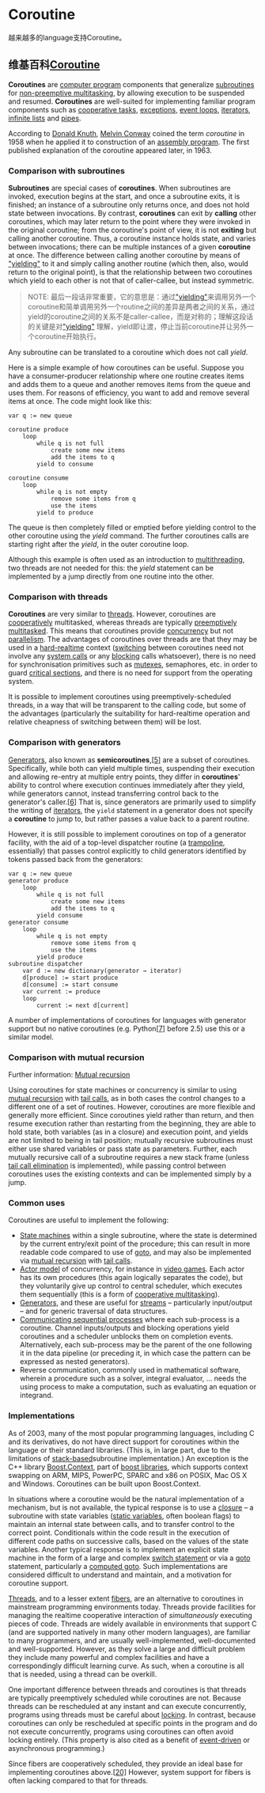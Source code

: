 # Coroutine

越来越多的language支持Coroutine。

## 维基百科[Coroutine](https://en.wikipedia.org/wiki/Coroutine)

**Coroutines** are [computer program](https://en.wikipedia.org/wiki/Computer_program) components that generalize [subroutines](https://en.wikipedia.org/wiki/Subroutine) for [non-preemptive multitasking](https://en.wikipedia.org/wiki/Non-preemptive_multitasking), by allowing execution to be suspended and resumed. **Coroutines** are well-suited for implementing familiar program components such as [cooperative tasks](https://en.wikipedia.org/wiki/Cooperative_multitasking), [exceptions](https://en.wikipedia.org/wiki/Exception_handling), [event loops](https://en.wikipedia.org/wiki/Event_loop), [iterators](https://en.wikipedia.org/wiki/Iterator), [infinite lists](https://en.wikipedia.org/wiki/Lazy_evaluation) and [pipes](https://en.wikipedia.org/wiki/Pipeline_(software)).

According to [Donald Knuth](https://en.wikipedia.org/wiki/Donald_Knuth), [Melvin Conway](https://en.wikipedia.org/wiki/Melvin_Conway) coined the term *coroutine* in 1958 when he applied it to construction of an [assembly program](https://en.wikipedia.org/wiki/Assembly_language). The first published explanation of the coroutine appeared later, in 1963. 

### Comparison with subroutines

**Subroutines** are special cases of **coroutines**. When subroutines are invoked, execution begins at the start, and once a subroutine exits, it is finished; an instance of a subroutine only returns once, and does not hold state between invocations. By contrast, **coroutines** can exit by **calling** other coroutines, which may later return to the point where they were invoked in the original coroutine; from the coroutine's point of view, it is not **exiting** but calling another coroutine. Thus, a coroutine instance holds state, and varies between invocations; there can be multiple instances of a given **coroutine** at once. The difference between calling another coroutine by means of ["yielding"](https://en.wikipedia.org/wiki/Yield_(multithreading)) to it and simply calling another routine (which then, also, would return to the original point), is that the relationship between two coroutines which yield to each other is not that of caller-callee, but instead symmetric.

> NOTE: 最后一段话非常重要，它的意思是：通过["yielding"](https://en.wikipedia.org/wiki/Yield_(multithreading))来调用另外一个coroutine和简单调用另外一个routine之间的差异是两者之间的关系，通过yield的coroutine之间的关系不是caller-callee，而是对称的；理解这段话的关键是对["yielding"](https://en.wikipedia.org/wiki/Yield_(multithreading)) 理解，yield即让渡，停止当前coroutine并让另外一个coroutine开始执行。

Any subroutine can be translated to a coroutine which does not call *yield*. 

Here is a simple example of how coroutines can be useful. Suppose you have a consumer-producer relationship where one routine creates items and adds them to a queue and another removes items from the queue and uses them. For reasons of efficiency, you want to add and remove several items at once. The code might look like this:

```
var q := new queue

coroutine produce
    loop
        while q is not full
            create some new items
            add the items to q
        yield to consume

coroutine consume
    loop
        while q is not empty
            remove some items from q
            use the items
        yield to produce
```

The queue is then completely filled or emptied before yielding control to the other coroutine using the *yield* command. The further coroutines calls are starting right after the *yield*, in the outer coroutine loop.

Although this example is often used as an introduction to [multithreading](https://en.wikipedia.org/wiki/Thread_(computing)), two threads are not needed for this: the *yield* statement can be implemented by a jump directly from one routine into the other.

### Comparison with threads

**Coroutines** are very similar to [threads](https://en.wikipedia.org/wiki/Thread_(computing)). However, coroutines are [cooperatively](https://en.wikipedia.org/wiki/Cooperative_multitasking) multitasked, whereas threads are typically [preemptively](https://en.wikipedia.org/wiki/Preemptive_multitasking) [multitasked](https://en.wikipedia.org/wiki/Multitasking). This means that coroutines provide [concurrency](https://en.wikipedia.org/wiki/Concurrency_(computer_science)) but not [parallelism](https://en.wikipedia.org/wiki/Parallel_computing). The advantages of coroutines over threads are that they may be used in a [hard-realtime](https://en.wikipedia.org/wiki/Hard_realtime) context ([switching](https://en.wikipedia.org/wiki/Context_switch) between coroutines need not involve any [system calls](https://en.wikipedia.org/wiki/System_calls) or any [blocking](https://en.wikipedia.org/wiki/Blocking_(computing)) calls whatsoever), there is no need for synchronisation primitives such as [mutexes](https://en.wikipedia.org/wiki/Mutex), semaphores, etc. in order to guard [critical sections](https://en.wikipedia.org/wiki/Critical_sections), and there is no need for support from the operating system.

It is possible to implement coroutines using preemptively-scheduled threads, in a way that will be transparent to the calling code, but some of the advantages (particularly the suitability for hard-realtime operation and relative cheapness of switching between them) will be lost.



### Comparison with generators

[Generators](https://en.wikipedia.org/wiki/Generator_(computer_science)), also known as **semicoroutines**,[[5\]](https://en.wikipedia.org/wiki/Coroutine#cite_note-Ralston2000-5) are a subset of coroutines. Specifically, while both can yield multiple times, suspending their execution and allowing re-entry at multiple entry points, they differ in **coroutines**' ability to control where execution continues immediately after they yield, while generators cannot, instead transferring control back to the generator's caller.[[6\]](https://en.wikipedia.org/wiki/Coroutine#cite_note-6) That is, since generators are primarily used to simplify the writing of [iterators](https://en.wikipedia.org/wiki/Iterator), the `yield` statement in a generator does not specify a **coroutine** to jump to, but rather passes a value back to a parent routine.

However, it is still possible to implement coroutines on top of a generator facility, with the aid of a top-level dispatcher routine (a [trampoline](https://en.wikipedia.org/wiki/Trampoline_(computing)), essentially) that passes control explicitly to child generators identified by tokens passed back from the generators:

```
var q := new queue
generator produce
    loop
        while q is not full
            create some new items
            add the items to q
        yield consume
generator consume
    loop
        while q is not empty
            remove some items from q
            use the items
        yield produce
subroutine dispatcher
    var d := new dictionary(generator → iterator)
    d[produce] := start produce
    d[consume] := start consume
    var current := produce
    loop
        current := next d[current]
```

A number of implementations of coroutines for languages with generator support but no native coroutines (e.g. Python[[7\]](https://en.wikipedia.org/wiki/Coroutine#cite_note-MertzIBM-7) before 2.5) use this or a similar model.

### Comparison with mutual recursion

Further information: [Mutual recursion](https://en.wikipedia.org/wiki/Mutual_recursion)

Using coroutines for state machines or concurrency is similar to using [mutual recursion](https://en.wikipedia.org/wiki/Mutual_recursion) with [tail calls](https://en.wikipedia.org/wiki/Tail_call), as in both cases the control changes to a different one of a set of routines. However, coroutines are more flexible and generally more efficient. Since coroutines yield rather than return, and then resume execution rather than restarting from the beginning, they are able to hold state, both variables (as in a closure) and execution point, and yields are not limited to being in tail position; mutually recursive subroutines must either use shared variables or pass state as parameters. Further, each mutually recursive call of a subroutine requires a new stack frame (unless [tail call elimination](https://en.wikipedia.org/wiki/Tail_call_elimination) is implemented), while passing control between coroutines uses the existing contexts and can be implemented simply by a jump.

### Common uses

Coroutines are useful to implement the following:

- [State machines](https://en.wikipedia.org/wiki/State_machine) within a single subroutine, where the state is determined by the current entry/exit point of the procedure; this can result in more readable code compared to use of [goto](https://en.wikipedia.org/wiki/Goto), and may also be implemented via [mutual recursion](https://en.wikipedia.org/wiki/Mutual_recursion) with [tail calls](https://en.wikipedia.org/wiki/Tail_call).
- [Actor model](https://en.wikipedia.org/wiki/Actor_model) of concurrency, for instance in [video games](https://en.wikipedia.org/wiki/Video_game). Each actor has its own procedures (this again logically separates the code), but they voluntarily give up control to central scheduler, which executes them sequentially (this is a form of [cooperative multitasking](https://en.wikipedia.org/wiki/Cooperative_multitasking)).
- [Generators](https://en.wikipedia.org/wiki/Generator_(computer_programming)), and these are useful for [streams](https://en.wikipedia.org/wiki/Stream_(computing)) – particularly input/output – and for generic traversal of data structures.
- [Communicating sequential processes](https://en.wikipedia.org/wiki/Communicating_sequential_processes) where each sub-process is a coroutine. Channel inputs/outputs and blocking operations yield coroutines and a scheduler unblocks them on completion events. Alternatively, each sub-process may be the parent of the one following it in the data pipeline (or preceding it, in which case the pattern can be expressed as nested generators).
- Reverse communication, commonly used in mathematical software, wherein a procedure such as a solver, integral evaluator, ... needs the using process to make a computation, such as evaluating an equation or integrand.



### Implementations

As of 2003, many of the most popular programming languages, including C and its derivatives, do not have direct support for coroutines within the language or their standard libraries. (This is, in large part, due to the limitations of [stack-based](https://en.wikipedia.org/wiki/Call_stack)subroutine implementation.) An exception is the C++ library [Boost.Context](http://www.boost.org/doc/libs/1_55_0/libs/context/doc/html/index.html), part of [boost libraries](http://www.boost.org/), which supports context swapping on ARM, MIPS, PowerPC, SPARC and x86 on POSIX, Mac OS X and Windows. Coroutines can be built upon Boost.Context.

In situations where a coroutine would be the natural implementation of a mechanism, but is not available, the typical response is to use a [closure](https://en.wikipedia.org/wiki/Closure_(computer_science)) – a subroutine with state variables ([static variables](https://en.wikipedia.org/wiki/Static_variable), often boolean flags) to maintain an internal state between calls, and to transfer control to the correct point. Conditionals within the code result in the execution of different code paths on successive calls, based on the values of the state variables. Another typical response is to implement an explicit state machine in the form of a large and complex [switch statement](https://en.wikipedia.org/wiki/Switch_statement) or via a [goto](https://en.wikipedia.org/wiki/Goto) statement, particularly a [computed goto](https://en.wikipedia.org/wiki/Computed_goto). Such implementations are considered difficult to understand and maintain, and a motivation for coroutine support.

[Threads](https://en.wikipedia.org/wiki/Thread_(computing)), and to a lesser extent [fibers](https://en.wikipedia.org/wiki/Fiber_(computer_science)), are an alternative to coroutines in mainstream programming environments today. Threads provide facilities for managing the realtime cooperative interaction of *simultaneously* executing pieces of code. Threads are widely available in environments that support C (and are supported natively in many other modern languages), are familiar to many programmers, and are usually well-implemented, well-documented and well-supported. However, as they solve a large and difficult problem they include many powerful and complex facilities and have a correspondingly difficult learning curve. As such, when a coroutine is all that is needed, using a thread can be overkill.

One important difference between threads and coroutines is that threads are typically preemptively scheduled while coroutines are not. Because threads can be rescheduled at any instant and can execute concurrently, programs using threads must be careful about [locking](https://en.wikipedia.org/wiki/Lock_(computer_science)). In contrast, because coroutines can only be rescheduled at specific points in the program and do not execute concurrently, programs using coroutines can often avoid locking entirely. (This property is also cited as a benefit of [event-driven](https://en.wikipedia.org/wiki/Event-driven_programming) or asynchronous programming.)

Since fibers are cooperatively scheduled, they provide an ideal base for implementing coroutines above.[[20\]](https://en.wikipedia.org/wiki/Coroutine#cite_note-msdn-wrap-20) However, system support for fibers is often lacking compared to that for threads.